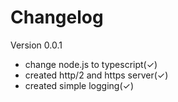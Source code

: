 # Changelog
Version 0.0.1
- change node.js to typescript(✓)
- created http/2 and https server(✓)
- created simple logging(✓)